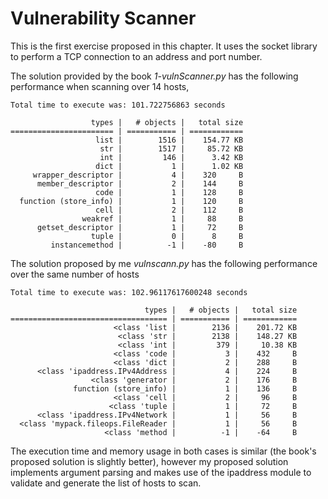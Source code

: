 # Vulnerability Scanner  
This is the first exercise proposed in this chapter.
It uses the socket library to perform a TCP connection to an address and port
number.

The solution provided by the book _1-vulnScanner.py_ has the following
performance when scanning over 14 hosts,
```
Total time to execute was: 101.722756863 seconds

                  types |   # objects |   total size
======================= | =========== | ============
                   list |        1516 |    154.77 KB
                    str |        1517 |     85.72 KB
                    int |         146 |      3.42 KB
                   dict |           1 |      1.02 KB
     wrapper_descriptor |           4 |    320     B
      member_descriptor |           2 |    144     B
                   code |           1 |    128     B
  function (store_info) |           1 |    120     B
                   cell |           2 |    112     B
                weakref |           1 |     88     B
      getset_descriptor |           1 |     72     B
                  tuple |           0 |      8     B
         instancemethod |          -1 |    -80     B
```

The solution proposed by me _vulnscann.py_ has the following performance over
the same number of hosts  
```
Total time to execute was: 102.96117617600248 seconds

                              types |   # objects |   total size
=================================== | =========== | ============
                       <class 'list |        2136 |    201.72 KB
                        <class 'str |        2138 |    148.27 KB
                        <class 'int |         379 |     10.38 KB
                       <class 'code |           3 |    432     B
                       <class 'dict |           2 |    288     B
      <class 'ipaddress.IPv4Address |           4 |    224     B
                  <class 'generator |           2 |    176     B
              function (store_info) |           1 |    136     B
                       <class 'cell |           2 |     96     B
                      <class 'tuple |           1 |     72     B
      <class 'ipaddress.IPv4Network |           1 |     56     B
  <class 'mypack.fileops.FileReader |           1 |     56     B
                     <class 'method |          -1 |    -64     B
```
The execution time and memory usage in both cases is similar (the book's
proposed solution is slightly better), however my proposed solution implements
argument parsing and makes use of the ipaddress module to validate and
generate the list of hosts to scan.
